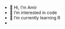 - 👋 Hi, I’m Amir
- 👀 I’m interested in code
- 🌱 I’m currently learning R
- 

<!---
Amir200040/Amir200040 is a ✨ special ✨ repository because its `README.md` (this file) appears on your GitHub profile.
You can click the Preview link to take a look at your changes.
--->
